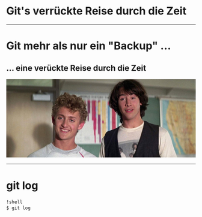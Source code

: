 # Git's verrückte Reise durch die Zeit

---

# Git mehr als nur ein "Backup" ...
## ... eine verückte Reise durch die Zeit
![Landscape](./assets/bill-and-ted-1989.jpg)

---

# git log

    !shell
    $ git log
